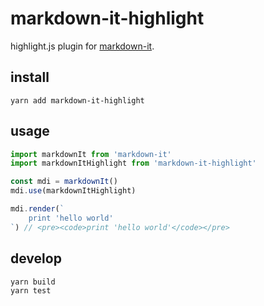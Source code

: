 # markdown-it-highlight

highlight.js plugin for [markdown-it](https://github.com/markdown-it/markdown-it).


## install

```
yarn add markdown-it-highlight
```


## usage

```JavaScript
import markdownIt from 'markdown-it'
import markdownItHighlight from 'markdown-it-highlight'

const mdi = markdownIt()
mdi.use(markdownItHighlight)

mdi.render(`
    print 'hello world'
`) // <pre><code>print 'hello world'</code></pre>
```


## develop

```
yarn build
yarn test
```
